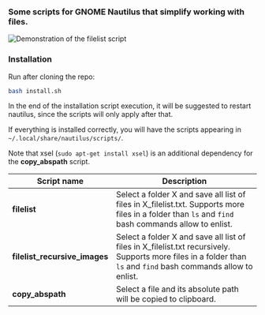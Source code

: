 ### Some scripts for GNOME Nautilus that simplify working with files.

![Demonstration of the filelist script](pic/simulation.gif)

### Installation

Run after cloning the repo:
```bash
bash install.sh
```

In the end of the installation script execution, it will be suggested to restart nautilus, since the scripts will only apply after that.

If everything is installed correctly, you will have the scripts appearing in `~/.local/share/nautilus/scripts/`.

Note that xsel (`sudo apt-get install xsel`) is an additional dependency for the **copy_abspath** script.

| Script name  | Description |
| ------------ | ------------ |
| **filelist** | Select a folder X and save all list of files in X_filelist.txt. Supports more files in a folder than `ls` and `find` bash commands allow to enlist.| 
| **filelist_recursive_images** | Select a folder X and save all list of files in X_filelist.txt recursively. Supports more files in a folder than `ls` and `find` bash commands allow to enlist.| 
| **copy_abspath** | Select a file and its absolute path will be copied to clipboard.| 
